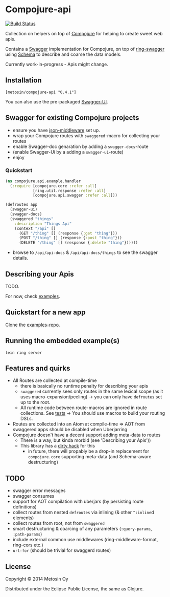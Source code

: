 # Compojure-api

[![Build Status](https://travis-ci.org/metosin/compojure-api.png?branch=master)](https://travis-ci.org/metosin/compojure-api)

Collection on helpers on top of [Compojure](https://github.com/weavejester/compojure) for helping to create sweet web apis.

Contains a [Swagger](https://github.com/wordnik/swagger-core/wiki) implementation for Compojure, on top of [ring-swagger](https://github.com/metosin/ring-swagger) using [Schema](https://github.com/Prismatic/schema) to describe and coarse the data models.

Currently work-in-progress - Apis might change.

## Installation

    [metosin/compojure-api "0.4.1"]

You can also use the pre-packaged [Swagger-UI](https://github.com/wordnik/swagger-ui).

## Swagger for existing Compojure projects

- ensure you have [json-middleware](https://github.com/ring-clojure/ring-json) set up.
- wrap your Compojure routes with `swaggered`-macro for collecting your routes
- enable Swagger-doc genaration by adding a `swagger-docs`-route
- (enable Swagger-Ui by a adding a `swagger-ui`-route)
- enjoy

### Quickstart

```clojure
(ns compojure.api.example.handler
  (:require [compojure.core :refer :all]
            [ring.util.response :refer :all]
            [compojure.api.swagger :refer :all]))

(defroutes app
  (swagger-ui)
  (swagger-docs)
  (swaggered "things"
    :description "Things Api"
    (context "/api" []
      (GET "/thing" [] (response {:get "thing"}))
      (POST "/thing" [] (response {:post "thing"}))
      (DELETE "/thing" [] (response {:delete "thing"})))))
```

- browse to ```/api/api-docs``` & ```/api/api-docs/things``` to see the swagger details.

## Describing your Apis

TODO.

For now, check [examples](https://github.com/metosin/compojure-api/tree/master/src/compojure/api/example).

## Quickstart for a new app

Clone the [examples-repo](https://github.com/metosin/compojure-api-examples).

## Running the embedded example(s)

```lein ring server```

## Features and quirks

- All Routes are collected at compile-time
  - there is basically no runtime penalty for describing your apis
  - `swaggered` currently sees only routes in the same lexical scope (as it uses macro-expansion/peeling) -> you can only have `defroutes` set up to the root.
  - All runtime code between route-macros are ignored in route collections. See [tests](https://github.com/metosin/compojure-api/blob/master/test/compojure/api/swagger_test.clj#L6-L51) -> You should use macros to build your routing DSLs.
- Routes are collected into an Atom at compile-time => AOT from swaggered apps should be disabled when Uberjarring
- Compojure doesn't have a decent support adding meta-data to routes
  - There is a way, but kinda morbid (see 'Describing your Apis'))
  - This library has a [dirty hack](https://github.com/metosin/compojure-api/blob/master/src/compojure/api/pimp.clj) for this
     - in future, there will propably be a drop-in replacement for `compojure.core` supporting meta-data (and Schema-aware destructuring)

## TODO

- swagger error messages
- swagger consumes
- support for AOT compilation with uberjars (by persisting route definitions)
- collect routes from nested `defroutes` via inlining (& other `^:inline`d elements)
- collect routes from root, not from `swaggered`
- smart destructuring & coarcing of any parameters (`:query-params`, `:path-params`)
- include external common use middlewares (ring-middleware-format, ring-cors etc.)
- `url-for` (should be trivial for swaggerd routes)

## License

Copyright © 2014 Metosin Oy

Distributed under the Eclipse Public License, the same as Clojure.

